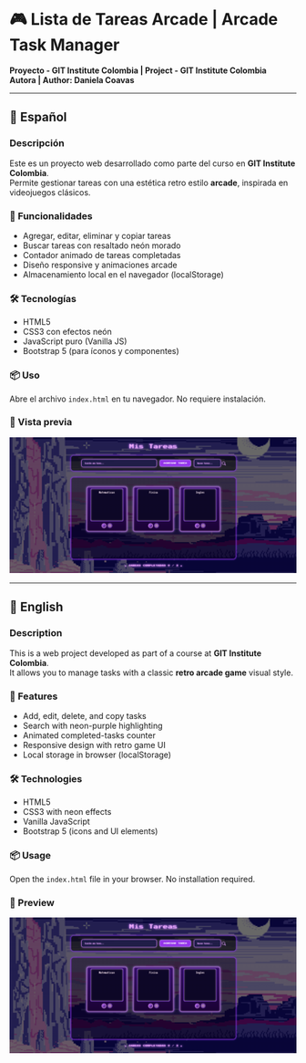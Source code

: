 # 🎮 Lista de Tareas Arcade | Arcade Task Manager  
**Proyecto - GIT Institute Colombia | Project - GIT Institute Colombia**  
**Autora | Author: Daniela Coavas**

---

## 📘 Español

### Descripción
Este es un proyecto web desarrollado como parte del curso en **GIT Institute Colombia**.  
Permite gestionar tareas con una estética retro estilo **arcade**, inspirada en videojuegos clásicos.

### 🧩 Funcionalidades
- Agregar, editar, eliminar y copiar tareas
- Buscar tareas con resaltado neón morado
- Contador animado de tareas completadas
- Diseño responsive y animaciones arcade
- Almacenamiento local en el navegador (localStorage)

### 🛠️ Tecnologías
- HTML5
- CSS3 con efectos neón
- JavaScript puro (Vanilla JS)
- Bootstrap 5 (para íconos y componentes)

### 📦 Uso
Abre el archivo `index.html` en tu navegador. No requiere instalación.

### 👾 Vista previa
![Preview](./assets/preview.png)

---

## 📗 English

### Description
This is a web project developed as part of a course at **GIT Institute Colombia**.  
It allows you to manage tasks with a classic **retro arcade game** visual style.

### 🧩 Features
- Add, edit, delete, and copy tasks
- Search with neon-purple highlighting
- Animated completed-tasks counter
- Responsive design with retro game UI
- Local storage in browser (localStorage)

### 🛠️ Technologies
- HTML5
- CSS3 with neon effects
- Vanilla JavaScript
- Bootstrap 5 (icons and UI elements)

### 📦 Usage
Open the `index.html` file in your browser. No installation required.

### 👾 Preview
![Preview](./assets/preview.png)
